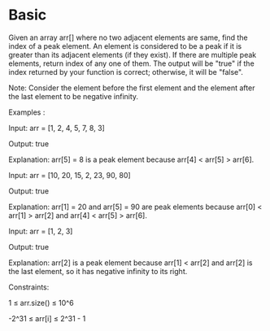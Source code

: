 # Basic

Given an array arr[] where no two adjacent elements are same, find the index of a peak element. An element is considered to be a peak if it is greater than its adjacent elements (if they exist). If there are multiple peak elements, return index of any one of them. The output will be "true" if the index returned by your function is correct; otherwise, it will be "false".

Note: Consider the element before the first element and the element after the last element to be negative infinity.

Examples :

Input: arr = [1, 2, 4, 5, 7, 8, 3]

Output: true

Explanation: arr[5] = 8 is a peak element because arr[4] < arr[5] > arr[6].

Input: arr = [10, 20, 15, 2, 23, 90, 80]

Output: true

Explanation: arr[1] = 20 and arr[5] = 90 are peak elements because arr[0] < arr[1] > arr[2] and arr[4] < arr[5] > arr[6]. 

Input: arr = [1, 2, 3]

Output: true

Explanation: arr[2] is a peak element because arr[1] < arr[2] and arr[2] is the last element, so it has negative infinity to its right.


Constraints:

1 ≤ arr.size() ≤ 10^6

-2^31 ≤ arr[i] ≤ 2^31 - 1
